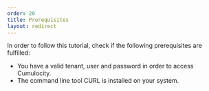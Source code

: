 ```yaml
---
order: 20
title: Prerequisites
layout: redirect
---
```


In order to follow this tutorial, check if the following prerequisites are fulfilled:

-   You have a valid tenant, user and password in order to access Cumulocity.
-   The command line tool CURL is installed on your system.